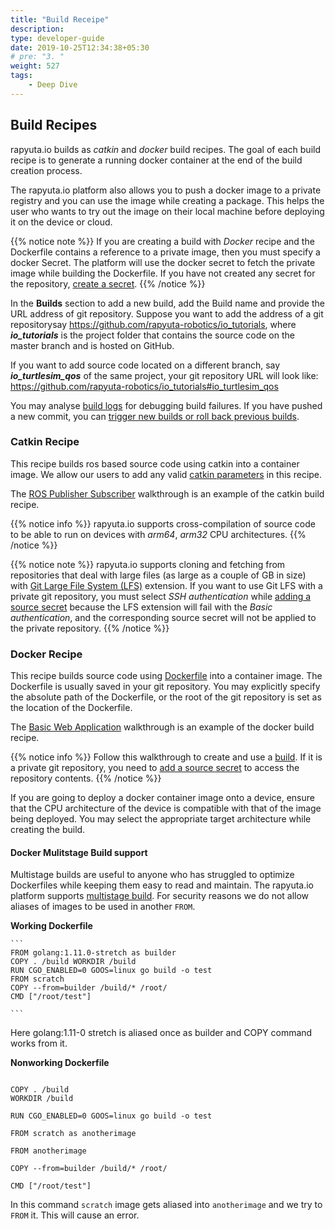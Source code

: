 ```yaml
---
title: "Build Receipe"
description:
type: developer-guide
date: 2019-10-25T12:34:38+05:30
# pre: "3. "
weight: 527
tags:
    - Deep Dive
---
```


## Build Recipes
rapyuta.io builds as *catkin* and *docker* build recipes. 
The goal of each build recipe is to generate a running docker container at the end of the build creation process.

The rapyuta.io platform also allows you to push a docker image to a private registry and you can use the image while creating a package. This helps the user who wants to try out the image on their local machine before deploying it on the device or cloud.

{{% notice note %}}
If you are creating a build with *Docker* recipe and the Dockerfile contains a reference to a private image, then you must specify a docker Secret. The platform will use the docker secret to fetch the private image while building the Dockerfile. If you have not created any secret for the repository, [create a secret](/how-to-guides/account-management/setup-private-git-access/).
{{% /notice %}}

In the **Builds** section to add a new build, add the Build name and provide 
the URL address of git repository. Suppose you want to add the address of a git repositorysay https://github.com/rapyuta-robotics/io_tutorials,
where ***io_tutorials*** is the project folder that contains the source
code on the master branch and is hosted on GitHub.

If you want to add source code located on a different branch, say
***io_turtlesim_qos*** of the same project, your git repository URL
will look like:
https://github.com/rapyuta-robotics/io_tutorials#io_turtlesim_qos

You may analyse [build logs](/3_how-tos/35_tooling_and_debugging/debugging-logs/) for
debugging build failures. If you have pushed a new commit, you can
[trigger new builds or roll back previous builds](/5_deep-dives/52_software-development/522_trigger-and-rollback-builds/).

### Catkin Recipe
This recipe builds ros based source code using catkin into a container image. We allow our users to add any valid [catkin parameters](/5_deep-dives/52_software-development/523_ros-support-for-builds/) in this recipe. 
 

The [ROS Publisher Subscriber](/4_tutorials/41_beginner/415_preinstalled-runtime/) walkthrough is an example of the catkin build recipe.

{{% notice info %}}
rapyuta.io supports cross-compilation of source code
to be able to run on devices with *arm64*, *arm32* CPU
architectures.
{{% /notice %}}

{{% notice note %}}
rapyuta.io supports cloning and fetching from repositories
that deal with large files (as large as a couple of GB in size) with
[Git Large File System (LFS)](https://git-lfs.github.com/) extension.
If you want to use Git LFS with a private git repository, you must select *SSH authentication* while [adding a source secret](/how-to-guides/account-management/setup-private-git-access/) because the LFS extension will fail with the *Basic authentication*, and the corresponding source secret will not be applied to the private repository.
{{% /notice %}}



### Docker Recipe
This recipe builds source code using [Dockerfile](https://docs.docker.com/engine/reference/builder/) into a container image. The Dockerfile is usually saved in your git repository. You may explicitly specify the absolute path of the Dockerfile, or the root of the git repository is set as the location of the Dockerfile.

The [Basic Web Application](/4_tutorials/41_beginner/412_basic-web-app/) walkthrough is an example of the docker build recipe.

{{% notice info %}}
Follow this walkthrough to create and use a [build](/3_how-tos/33_software-development/331_create-builds/).
If it is a private git repository, you need to 
[add a source secret](/how-to-guides/account-management/setup-private-git-access/)
to access the repository contents. 
{{% /notice %}}

If you are going to deploy a docker container image onto a device, ensure that the
CPU architecture of the device is compatible with that of the image being
deployed. You may select the appropriate target architecture while creating the build.


#### Docker Mulitstage Build support

Multistage builds are useful to anyone who has struggled to optimize Dockerfiles while keeping them easy to read and maintain. The rapyuta.io platform supports [multistage build](https://docs.docker.com/develop/develop-images/multistage-build/). For security reasons we do not allow aliases of images to be used in another `FROM`.

**Working Dockerfile**

    ```
    FROM golang:1.11.0-stretch as builder 
    COPY . /build WORKDIR /build 
    RUN CGO_ENABLED=0 GOOS=linux go build -o test 
    FROM scratch 
    COPY --from=builder /build/* /root/
    CMD ["/root/test"] 
    
    ```


Here golang:1.11-0 stretch is aliased once as builder and COPY command works from it. 


**Nonworking Dockerfile**

```FROM golang:1.11.0-stretch as builder

COPY . /build
WORKDIR /build

RUN CGO_ENABLED=0 GOOS=linux go build -o test

FROM scratch as anotherimage

FROM anotherimage

COPY --from=builder /build/* /root/

CMD ["/root/test"]
```

In this command `scratch` image gets aliased into `anotherimage` and we try to `FROM` it. This will cause an error. 

